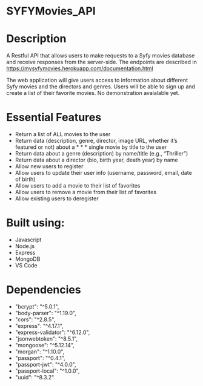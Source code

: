 # SYFYMovies_API

# Description

A Restful API that allows users to make requests to a Syfy movies database and receive responses from the server-side. The endpoints are described in https://mysyfymovies.herokuapp.com/documentation.html

The web application will give users access to information about different Syfy movies and the  directors and genres. Users will be able to sign up and create a list of their favorite movies. No demonstration avaialable yet. 

# Essential Features

* Return a list of ALL movies to the user
* Return data (description, genre, director, image URL, whether it’s featured or not) about a * * * single movie by title to the user
* Return data about a genre (description) by name/title (e.g., “Thriller”)
* Return data about a director (bio, birth year, death year) by name
* Allow new users to register
* Allow users to update their user info (username, password, email, date of birth)
* Allow users to add a movie to their list of favorites
* Allow users to remove a movie from their list of favorites
* Allow existing users to deregister

# Built using:

* Javascript
* Node.js
* Express
* MongoDB
* VS Code

# Dependencies

* "bcrypt": "^5.0.1",
* "body-parser": "^1.19.0",
* "cors": "^2.8.5",
* "express": "^4.17.1",
* "express-validator": "^6.12.0",
* "jsonwebtoken": "^8.5.1",
* "mongoose": "^5.12.14",
* "morgan": "^1.10.0",
* "passport": "^0.4.1",
* "passport-jwt": "^4.0.0",
* "passport-local": "^1.0.0",
* "uuid": "^8.3.2"